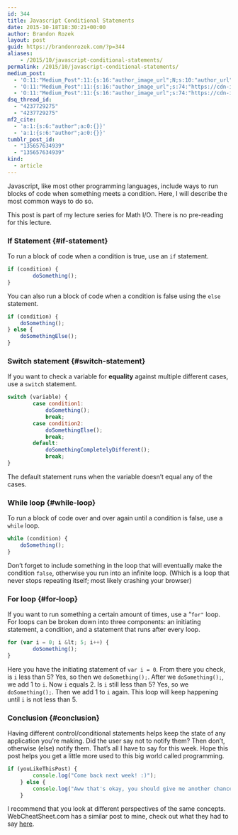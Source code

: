 ```yaml
---
id: 344
title: Javascript Conditional Statements
date: 2015-10-18T18:30:21+00:00
author: Brandon Rozek
layout: post
guid: https://brandonrozek.com/?p=344
aliases:
    - /2015/10/javascript-conditional-statements/
permalink: /2015/10/javascript-conditional-statements/
medium_post:
  - 'O:11:"Medium_Post":11:{s:16:"author_image_url";N;s:10:"author_url";N;s:11:"byline_name";N;s:12:"byline_email";N;s:10:"cross_link";N;s:2:"id";N;s:21:"follower_notification";N;s:7:"license";N;s:14:"publication_id";N;s:6:"status";N;s:3:"url";N;}'
  - 'O:11:"Medium_Post":11:{s:16:"author_image_url";s:74:"https://cdn-images-1.medium.com/fit/c/200/200/1*dmbNkD5D-u45r44go_cf0g.png";s:10:"author_url";s:32:"https://medium.com/@brandonrozek";s:11:"byline_name";N;s:12:"byline_email";N;s:10:"cross_link";s:2:"no";s:2:"id";s:12:"72ac61ee8d04";s:21:"follower_notification";s:2:"no";s:7:"license";s:19:"all-rights-reserved";s:14:"publication_id";s:2:"-1";s:6:"status";s:6:"public";s:3:"url";s:79:"https://medium.com/@brandonrozek/javascript-conditional-statements-72ac61ee8d04";}'
  - 'O:11:"Medium_Post":11:{s:16:"author_image_url";s:74:"https://cdn-images-1.medium.com/fit/c/200/200/1*dmbNkD5D-u45r44go_cf0g.png";s:10:"author_url";s:32:"https://medium.com/@brandonrozek";s:11:"byline_name";N;s:12:"byline_email";N;s:10:"cross_link";s:2:"no";s:2:"id";s:12:"72ac61ee8d04";s:21:"follower_notification";s:2:"no";s:7:"license";s:19:"all-rights-reserved";s:14:"publication_id";s:2:"-1";s:6:"status";s:6:"public";s:3:"url";s:79:"https://medium.com/@brandonrozek/javascript-conditional-statements-72ac61ee8d04";}'
dsq_thread_id:
  - "4237729275"
  - "4237729275"
mf2_cite:
  - 'a:1:{s:6:"author";a:0:{}}'
  - 'a:1:{s:6:"author";a:0:{}}'
tumblr_post_id:
  - "135657634939"
  - "135657634939"
kind:
  - article
---
```

Javascript, like most other programming languages, include ways to run blocks of code when something meets a condition. Here, I will describe the most common ways to do so.

<!--more-->

This post is part of my lecture series for Math I/O. There is no pre-reading for this lecture.

### <a href="#if-statement" name="if-statement"></a>If Statement {#if-statement}

To run a block of code when a condition is true, use an <code class="language-javascript">if</code> statement.

```javascript
if (condition) {
        doSomething();
}
```

You can also run a block of code when a condition is false using the <code class="language-javascript">else</code> statement.

```javascript
if (condition) {
    doSomething();
} else {
    doSomethingElse();
}
```

### <a href="#switch-statement" name="switch-statement"></a>Switch statement {#switch-statement}

If you want to check a variable for **equality** against multiple different cases, use a <code class="language-javascript">switch</code> statement.

```javascript
switch (variable) {
        case condition1:
            doSomething();
            break;
        case condition2:
            doSomethingElse();
            break;
        default:
            doSomethingCompletelyDifferent();
            break;
}
```

The default statement runs when the variable doesn’t equal any of the cases.

### <a href="#while-loop" name="while-loop"></a>While loop {#while-loop}

To run a block of code over and over again until a condition is false, use a <code class="language-javascript">while</code> loop.

```javascript
while (condition) {
    doSomething();
}
```

Don’t forget to include something in the loop that will eventually make the condition <code class="language-javascript">false</code>, otherwise you run into an infinite loop. (Which is a loop that never stops repeating itself; most likely crashing your browser)

### <a href="#for-loop" name="for-loop"></a>For loop {#for-loop}

If you want to run something a certain amount of times, use a &#8220;<code class="language-javascript">for"</code> loop. For loops can be broken down into three components: an initiating statement, a condition, and a statement that runs after every loop.

```javascript
for (var i = 0; i &lt; 5; i++) {
        doSomething();
}
```

Here you have the initiating statement of <code class="language-javascript">var i = 0</code>. From there you check, is <code class="language-javascript">i</code> less than 5? Yes, so then we <code class="language-javascript">doSomething();</code>. After we <code class="language-javascript">doSomething();</code>, we add 1 to <code class="language-javascript">i</code>. Now <code class="language-javascript">i</code> equals 2. Is <code class="language-javascript">i</code> still less than 5? Yes, so we <code class="language-javascript">doSomething();</code>. Then we add 1 to <code class="language-javascript">i</code> again. This loop will keep happening until <code class="language-javascript">i</code> is not less than 5.

### <a href="#conclusion" name="conclusion"></a>Conclusion {#conclusion}

Having different control/conditional statements helps keep the state of any application you’re making. Did the user say not to notify them? Then don’t, otherwise (else) notify them. That’s all I have to say for this week. Hope this post helps you get a little more used to this big world called programming.

```javascript
if (youLikeThisPost) {
        console.log("Come back next week! :)");
    } else {
        console.log("Aww that's okay, you should give me another chance next week :)");
    }
```

I recommend that you look at different perspectives of the same concepts. WebCheatSheet.com has a similar post to mine, check out what they had to say [here](http://webcheatsheet.com/javascript/if_else_switch.php).